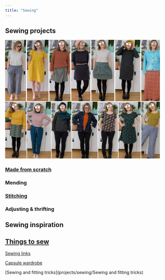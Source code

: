 ```yaml
---
title: "Sewing"
---
```


## Sewing projects

![](projects/attachments/Pasted%20image%2020230119203000.png)

### [Made from scratch](projects/sewing/Made%20from%20scratch.md)

### Mending 

### [Stitching](projects/sewing/stitching)

### Adjusting & thrifting


## Sewing inspiration

## [Things to sew](projects/sewing/Things%20to%20sew.md)

[Sewing links](projects/sewing/Sewing%20links.md)

[Capsule wardrobe](projects/sewing/Capsule%20wardrobe.md)

[Sewing and fitting tricks](projects/sewing/Sewing and fitting tricks)

